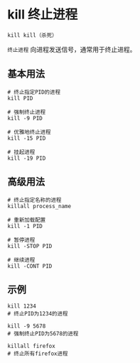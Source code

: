 # kill 终止进程

`kill kill（杀死）`

`终止进程` 向进程发送信号，通常用于终止进程。

## 基本用法
```shell
# 终止指定PID的进程
kill PID

# 强制终止进程
kill -9 PID

# 优雅地终止进程
kill -15 PID

# 挂起进程
kill -19 PID
```

## 高级用法
```shell
# 终止指定名称的进程
killall process_name

# 重新加载配置
kill -1 PID

# 暂停进程
kill -STOP PID

# 继续进程
kill -CONT PID
```

## 示例
```shell
kill 1234
# 终止PID为1234的进程

kill -9 5678
# 强制终止PID为5678的进程

killall firefox
# 终止所有firefox进程
```